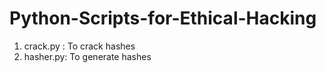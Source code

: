 # Python-Scripts-for-Ethical-Hacking

1. crack.py : To crack hashes
2. hasher.py: To generate hashes
